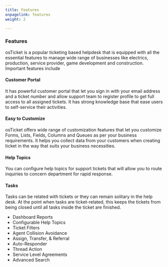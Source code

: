 ```yaml
---
title: Features
onpagelink: features
weight: 2

---
```


### Features

osTicket is a popular ticketing based helpdesk that is equipped with all the essential features to manage wide range of businesses like electrics, production, service provider, game development and construction. Important features include

#### Customer Portal

It has powerful customer portal that let you sign in with your email address and a ticket number and allow support team to register profile to get full access to all assigned tickets. It has strong knowledge base that ease users to self-service their activities.

#### Easy to Customize

osTicket offers wide range of customization features that let you customize Forms, Lists, Fields, Columns and Queues as per your business requirements. It helps you collect data from your customers when creating ticket in the way that suits your business necessities.

#### Help Topics

You can configure help topics for support tickets that will allow you to route inquiries to concern department for rapid response.

#### Tasks

Tasks can be related with tickets or they can remain solitary in the help desk. At the point when tasks are ticket-related, this keeps the tickets from being closed until all tasks inside the ticket are finished.

- Dashboard Reports
- Configurable Help Topics
- Ticket Filters
- Agent Collision Avoidance
- Assign, Transfer, &amp; Referral
- Auto-Responder
- Thread Action
- Service Level Agreements
- Advanced Search